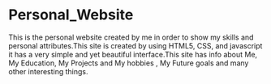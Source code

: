 # Personal_Website
This is the personal website created by me in order to show my skills and personal attributes.This site is created by using HTML5, CSS, and javascript it has a very simple and yet beautiful interface.This site has info about Me, My Education, My Projects and My hobbies , My Future goals and many other interesting things.
